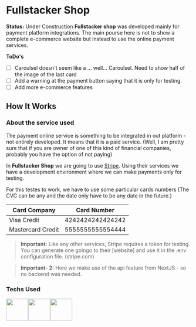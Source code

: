 
# Fullstacker Shop
**Status:** Under Construction 
**Fullstacker shop** was developed mainly for payment platform integrations. The main pourse here is not to show a complete e-commerce website but instead to use the online payment services. 
	  
**ToDo's**

 - [ ] Caroulsel doesn't seem like a ... well... Caroulsel. Need to show half of the image of the last card
 - [ ]  Add a warning at the payment button saying that it is only for testing.
 - [ ] Add more e-commerce features

## How It Works

### About the service used
The payment online service is something to be integrated in out platform - not entirely developed. It means that it is a paid service. (Well, I am pretty sure that if you are owner of one of this kind of financial companies, probably you have the option of not paying)

In **Fullstacker Shop** we are going to use [Stripe](stripe.com). Using their services we have a development environment where we can make payments only for testing. 

For this testes to work, we have to use some particular cards numbers (The CVC can be any and the date only have to be any date in the future.)

| Card Company | Card Number |
|--|--|
| Visa Credit | 4242424242424242  |
| Mastercard Credit| 5555555555554444 |


>**Important:** Like any other services, Stripe requires a token for testing. You can generate one goingo to their [website] and use it in the .env configuration file. (stripe.com)

>**Important- 2:** Here we make use of the api feature from NextJS - so no backend was needed.

### Techs Used
<div style='display:flex'>
<img src='https://fullstacker.com.br/imgs/Stacks/nextjs.jpg' width=60/>
<img src='https://fullstacker.com.br/imgs/Stacks/typescript.jpg' width=60/>
<img src='https://fullstacker.com.br/imgs/Stacks/tailwind.jpg' width=60/>
</div>